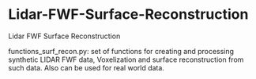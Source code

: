 # Lidar-FWF-Surface-Reconstruction
Lidar FWF Surface Reconstruction


functions_surf_recon.py: set of functions for creating and processing synthetic LIDAR FWF data, Voxelization and surface reconstruction from such data. Also can be used for real world data. 
